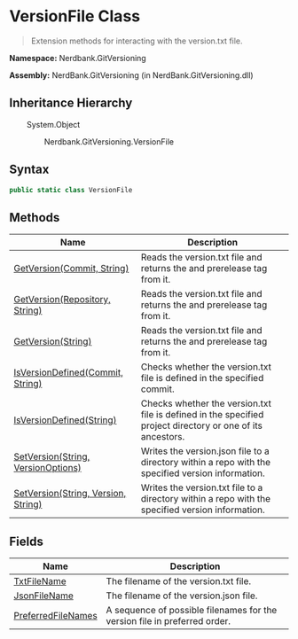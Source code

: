 # VersionFile Class
> Extension methods for interacting with the version.txt file.

**Namespace:** Nerdbank.GitVersioning

**Assembly:** NerdBank.GitVersioning (in NerdBank.GitVersioning.dll)
## Inheritance Hierarchy
&nbsp;&nbsp;&nbsp;&nbsp;&nbsp;&nbsp;&nbsp;&nbsp;System.Object

&nbsp;&nbsp;&nbsp;&nbsp;&nbsp;&nbsp;&nbsp;&nbsp;&nbsp;&nbsp;&nbsp;&nbsp;&nbsp;&nbsp;&nbsp;&nbsp;Nerdbank.GitVersioning.VersionFile

## Syntax
~~~~csharp
public static class VersionFile
~~~~
## Methods
|Name|Description|
|---|---|
|[GetVersion(Commit, String)](/doc/Nerdbank/GitVersioning/VersionFile/Methods/GetVersion_Commit%2c%20String_.md)|Reads the version.txt file and returns the  and prerelease tag from it.|
|[GetVersion(Repository, String)](/doc/Nerdbank/GitVersioning/VersionFile/Methods/GetVersion_Repository%2c%20String_.md)|Reads the version.txt file and returns the  and prerelease tag from it.|
|[GetVersion(String)](/doc/Nerdbank/GitVersioning/VersionFile/Methods/GetVersion_String_.md)|Reads the version.txt file and returns the  and prerelease tag from it.|
|[IsVersionDefined(Commit, String)](/doc/Nerdbank/GitVersioning/VersionFile/Methods/IsVersionDefined_Commit%2c%20String_.md)|Checks whether the version.txt file is defined in the specified commit.|
|[IsVersionDefined(String)](/doc/Nerdbank/GitVersioning/VersionFile/Methods/IsVersionDefined_String_.md)|Checks whether the version.txt file is defined in the specified project directory or one of its ancestors.|
|[SetVersion(String, VersionOptions)](/doc/Nerdbank/GitVersioning/VersionFile/Methods/SetVersion_String%2c%20VersionOptions_.md)|Writes the version.json file to a directory within a repo with the specified version information.|
|[SetVersion(String, Version, String)](/doc/Nerdbank/GitVersioning/VersionFile/Methods/SetVersion_String%2c%20Version%2c%20String_.md)|Writes the version.txt file to a directory within a repo with the specified version information.|
## Fields
|Name|Description|
|---|---|
|[TxtFileName](/doc/Nerdbank/GitVersioning/VersionFile/Fields/TxtFileName.md)|The filename of the version.txt file.|
|[JsonFileName](/doc/Nerdbank/GitVersioning/VersionFile/Fields/JsonFileName.md)|The filename of the version.json file.|
|[PreferredFileNames](/doc/Nerdbank/GitVersioning/VersionFile/Fields/PreferredFileNames.md)|A sequence of possible filenames for the version file in preferred order.|
